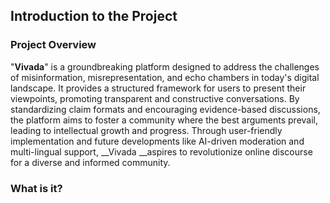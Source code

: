 ## <a id="_nn5le0711zzj"></a>__Introduction to the Project__

### <a id="_bfptugb314q6"></a>__Project Overview__

"__Vivada__" is a groundbreaking platform designed to address the challenges of misinformation, misrepresentation, and echo chambers in today's digital landscape\. It provides a structured framework for users to present their viewpoints, promoting transparent and constructive conversations\. By standardizing claim formats and encouraging evidence\-based discussions, the platform aims to foster a community where the best arguments prevail, leading to intellectual growth and progress\. Through user\-friendly implementation and future developments like AI\-driven moderation and multi\-lingual support, __Vivada __aspires to revolutionize online discourse for a diverse and informed community\.

### <a id="_x2d6ccboof4h"></a>__What is it?__

